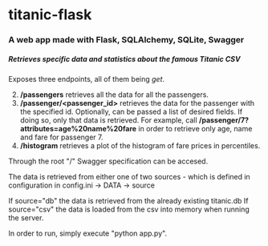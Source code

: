 # titanic-flask

### A web app made with Flask, SQLAlchemy, SQLite, Swagger

##### Retrieves specific data and statistics about the famous Titanic CSV

Exposes three endpoints, all of them being _get_. 

2. **/passengers** retrieves all the data for all the passengers.
3. **/passenger/<passenger_id>** retrieves the data for the passenger with the specified id. 
Optionally, can be passed a list of desired fields. If doing so, only that data is retrieved. For example,
call **/passenger/7?attributes=age%20name%20fare** in order to retrieve only age, name and fare for passenger 7.
4. **/histogram** retrieves a plot of the histogram of fare prices in percentiles.

Through the root "/" Swagger specification can be accesed.

The data is retrieved from either one of two sources - which is defined in configuration in config.ini -> DATA -> source

If source="db" the data is retrieved from the already existing titanic.db
If source="csv" the data is loaded from the csv into memory when running the server.

In order to run, simply execute "python app.py".

